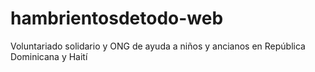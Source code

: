# hambrientosdetodo-web
Voluntariado solidario y ONG de ayuda a niños y ancianos en República Dominicana y Haití
